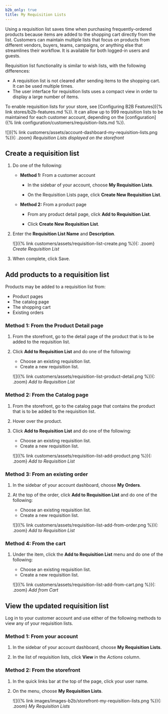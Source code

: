 ```yaml
---
b2b_only: true
title: My Requisition Lists
---
```


Using a requisition list saves time when purchasing frequently-ordered products because items are added to the shopping cart directly from the list. Customers can maintain multiple lists that focus on products from different vendors, buyers, teams, campaigns, or anything else that streamlines their workflow. It is available for both logged-in users and guests.

Requisition list functionality is similar to wish lists, with the following differences:

- A requisition list is not cleared after sending items to the shopping cart. It can be used multiple times.
- The user interface for requisition lists uses a compact view in order to display a large number of items.

To enable requisition lists for your store, see [Configuring B2B Features]({% link stores/b2b-features.md %}). It can allow up to 999 requisition lists to be maintained for each customer account, depending on the [configuration]({% link configuration/customers/requisition-lists.md %}).

![]({% link customers/assets/account-dashboard-my-requisition-lists.png %}){: .zoom}
_Requisition Lists displayed on the storefront_

## Create a requisition list

1. Do one of the following:

   - **Method 1:** From a customer account

      - In the sidebar of your account, choose **My Requisition Lists**.

      - On the Requisition Lists page, click **Create New Requisition List**.

   - **Method 2:** From a product page

      - From any product detail page, click **Add to Requisition List**.

      - Click **Create New Requisition List**.

1. Enter the **Requisition List Name** and **Description**.

   ![]({% link customers/assets/requisition-list-create.png %}){: .zoom}
   _Create Requisition List_

1. When complete, click <span class="btn">Save</span>.

## Add products to a requisition list

Products may be added to a requisition list from:

- Product pages
- The catalog page
- The shopping cart
- Existing orders

### Method 1: From the Product Detail page

1. From the storefront, go to the detail page of the product that is to be added to the requisition list.

1. Click **Add to Requisition List** and do one of the following:

   - Choose an existing requisition list.
   - Create a new requisition list.

   ![]({% link customers/assets/requisition-list-product-detail.png %}){: .zoom}
   _Add to Requisition List_

### Method 2: From the Catalog page

1. From the storefront, go to the catalog page that contains the product that is to be added to the requisition list.

1. Hover over the product.

1. Click **Add to Requisition List** and do one of the following:

   - Choose an existing requisition list.
   - Create a new requisition list.

   ![]({% link customers/assets/requisition-list-add-product.png %}){: .zoom}
   _Add to Requisition List_

### Method 3: From an existing order

1. In the sidebar of your account dashboard, choose **My Orders**.

1. At the top of the order, click **Add to Requisition List** and do one of the following:

   - Choose an existing requisition list.
   - Create a new requisition list.

   ![]({% link customers/assets/requisition-list-add-from-order.png %}){: .zoom}
   _Add to Requisition List_

### Method 4: From the cart

1. Under the item, click the **Add to Requisition List** menu and do one of the following:

   - Choose an existing requisition list.
   - Create a new requisition list.

   ![]({% link customers/assets/requisition-list-add-from-cart.png %}){: .zoom}
   _Add from Cart_

## View the updated requisition list

Log in to your customer account and use either of the following methods to view any of your requisition lists.

### Method 1: From your account

1. In the sidebar of your account dashboard, choose **My Requisition Lists**.

1. In the list of requisition lists, click **View** in the _Actions_ column.

### Method 2: From the storefront

1. In the quick links bar at the top of the page, click your user name.

1. On the menu, choose **My Requisition Lists**.

    ![]({% link images/images-b2b/storefront-my-requisition-lists.png %}){: .zoom}
    _My Requisition Lists_
